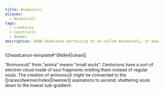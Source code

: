 ```yaml
---
title: Animunculi
aliases:
  - Animunculi
tags:
  - creatures
  - constructs
  - dwemer
description: OAAB headcanon pertaining to so-called Animunculi, or Dwemer automatons.
---
```

![[headcanon-template#^0fe9e4|clean]]

“Animunculi” from “anima” means “small souls”. Centurions have a sort of electron cloud made of soul fragments orbiting them instead of regular souls. The creation of animunculi might be connected to the [[races/dwemer/index|Dwemer]] aspirations to ascend; shattering souls down to the lowest sub-gradient.